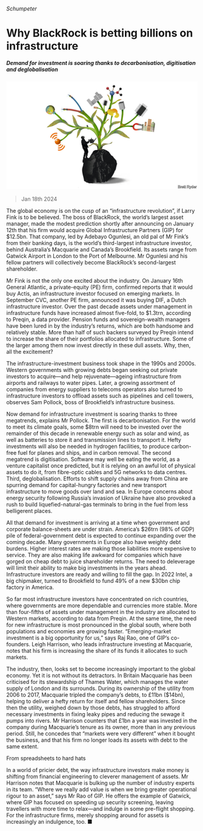 ###### Schumpeter

# Why BlackRock is betting billions on infrastructure 

##### Demand for investment is soaring thanks to decarbonisation, digitisation and deglobalisation 

![image](images/20240120_WBD000.jpg) 

> Jan 18th 2024 

The global economy is on the cusp of an “infrastructure revolution”, if Larry Fink is to be believed. The boss of BlackRock, the world’s largest asset manager, made the modest prediction shortly after announcing on January 12th that his firm would acquire Global Infrastructure Partners (GIP) for $12.5bn. That company, led by Adebayo Ogunlesi, an old pal of Mr Fink’s from their banking days, is the world’s third-largest infrastructure investor, behind Australia’s Macquarie and Canada’s Brookfield. Its assets range from Gatwick Airport in London to the Port of Melbourne. Mr Ogunlesi and his fellow partners will collectively become BlackRock’s second-largest shareholder.

Mr Fink is not the only one excited about the industry. On January 16th General Atlantic, a private-equity (PE) firm, confirmed reports that it would buy Actis, an infrastructure investor focused on emerging markets. In September CVC, another PE firm, announced it was buying DIF, a Dutch infrastructure investor. Over the past decade assets under management in infrastructure funds have increased almost five-fold, to $1.3trn, according to Preqin, a data provider. Pension funds and sovereign-wealth managers have been lured in by the industry’s returns, which are both handsome and relatively stable. More than half of such backers surveyed by Preqin intend to increase the share of their portfolios allocated to infrastructure. Some of the larger among them now invest directly in these dull assets. Why, then, all the excitement? 

The infrastructure-investment business took shape in the 1990s and 2000s. Western governments with growing debts began seeking out private investors to acquire—and help rejuvenate—ageing infrastructure from airports and railways to water pipes. Later, a growing assortment of companies from energy suppliers to telecoms operators also turned to infrastructure investors to offload assets such as pipelines and cell towers, observes Sam Pollock, boss of Brookfield’s infrastructure business.

Now demand for infrastructure investment is soaring thanks to three megatrends, explains Mr Pollock. The first is decarbonisation. For the world to meet its climate goals, some $8trn will need to be invested over the remainder of this decade in renewable energy such as solar and wind, as well as batteries to store it and transmission lines to transport it. Hefty investments will also be needed in hydrogen facilities, to produce carbon-free fuel for planes and ships, and in carbon removal. The second megatrend is digitisation. Software may well be eating the world, as a venture capitalist once predicted, but it is relying on an awful lot of physical assets to do it, from fibre-optic cables and 5G networks to data centres. Third, deglobalisation. Efforts to shift supply chains away from China are spurring demand for capital-hungry factories and new transport infrastructure to move goods over land and sea. In Europe concerns about energy security following Russia’s invasion of Ukraine have also provoked a rush to build liquefied-natural-gas terminals to bring in the fuel from less belligerent places.

All that demand for investment is arriving at a time when government and corporate balance-sheets are under strain. America’s $26trn (98% of GDP) pile of federal-government debt is expected to continue expanding over the coming decade. Many governments in Europe also have weighty debt burdens. Higher interest rates are making those liabilities more expensive to service. They are also making life awkward for companies which have gorged on cheap debt to juice shareholder returns. The need to deleverage will limit their ability to make big investments in the years ahead. Infrastructure investors are ready and willing to fill the gap. In 2022 Intel, a big chipmaker, turned to Brookfield to fund 49% of a new $30bn chip factory in America.

So far most infrastructure investors have concentrated on rich countries, where governments are more dependable and currencies more stable. More than four-fifths of assets under management in the industry are allocated to Western markets, according to data from Preqin. At the same time, the need for new infrastructure is most pronounced in the global south, where both populations and economies are growing faster. “Emerging-market investment is a big opportunity for us,” says Raj Rao, one of GIP’s co-founders. Leigh Harrison, who leads infrastructure investing at Macquarie, notes that his firm is increasing the share of its funds it allocates to such markets.

The industry, then, looks set to become increasingly important to the global economy. Yet it is not without its detractors. In Britain Macquarie has been criticised for its stewardship of Thames Water, which manages the water supply of London and its surrounds. During its ownership of the utility from 2006 to 2017, Macquarie tripled the company’s debts, to £11bn ($14bn), helping to deliver a hefty return for itself and fellow shareholders. Since then the utility, weighed down by those debts, has struggled to afford necessary investments in fixing leaky pipes and reducing the sewage it pumps into rivers. Mr Harrison counters that £1bn a year was invested in the company during Macquarie’s tenure as its owner, more than in any previous period. Still, he concedes that “markets were very different” when it bought the business, and that his firm no longer loads its assets with debt to the same extent.

From spreadsheets to hard hats

In a world of pricier debt, the way infrastructure investors make money is shifting from financial engineering to cleverer management of assets. Mr Harrison notes that Macquarie is bulking up the number of industry experts in its team. “Where we really add value is when we bring greater operational rigour to an asset,” says Mr Rao of GIP. He offers the example of Gatwick, where GIP has focused on speeding up security screening, leaving travellers with more time to relax—and indulge in some pre-flight shopping. For the infrastructure firms, merely shopping around for assets is increasingly an indulgence, too. ■






